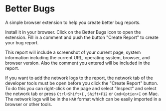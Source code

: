# Better Bugs

A simple browser extension to help you create better bug reports.

Install it in your browser.
Click on the Better Bugs icon to open the extension.
Fill in a comment and push the button "Create Report" to create your bug report.

This report will include a screenshot of your current page, system information including the current URL, operating system, browser, and browser version.
Also the comment you entered will be included in the report.

If you want to add the network logs to the report, the network tab of the developer tools must be open before you click the "Create Report" button. To do this you can right-click on the page and select "Inspect" and select the network tab or press `Ctrl+Shift+I` , `Shift+F12` or `Cmd+Option+I` on Mac.
The network logs will be in the `HAR` format which can be easily imported in a browser or other tools.
